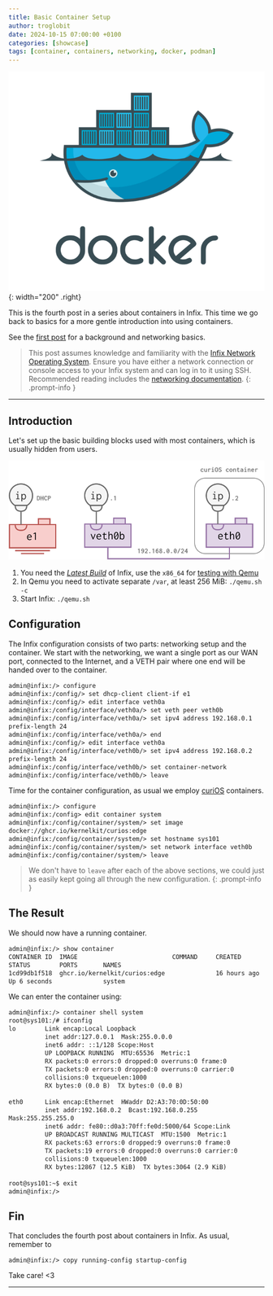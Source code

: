 ```yaml
---
title: Basic Container Setup
author: troglobit
date: 2024-10-15 07:00:00 +0100
categories: [showcase]
tags: [container, containers, networking, docker, podman]
---
```


![Docker whale](/assets/img/docker.webp){: width="200" .right}

This is the fourth post in a series about containers in Infix.  This
time we go back to basics for a more gentle introduction into using
containers.

See the [first post][1] for a background and networking basics.

> This post assumes knowledge and familiarity with the [Infix Network
> Operating System](https://kernelkit.github.io/).  Ensure you have
> either a network connection or console access to your Infix system and
> can log in to it using SSH.  Recommended reading includes the
> [networking documentation][0].
{: .prompt-info }

----


## Introduction

Let's set up the basic building blocks used with most containers, which
is usually hidden from users.

![](/assets/img/basic-docker-veth.svg)

 1. You need the [*Latest
    Build*](https://github.com/kernelkit/infix/releases/tag/latest) of
    Infix, use the `x86_64` for [testing with
    Qemu](https://github.com/kernelkit/infix/blob/main/doc/virtual.md)
 2. In Qemu you need to activate separate `/var`, at least 256 MiB: `./qemu.sh -c`
 3. Start Infix: `./qemu.sh`


## Configuration

The Infix configuration consists of two parts: networking setup and the
container.  We start with the networking, we want a single port as our
WAN port, connected to the Internet, and a VETH pair where one end will
be handed over to the container.

```console
admin@infix:/> configure
admin@infix:/config/> set dhcp-client client-if e1
admin@infix:/config/> edit interface veth0a
admin@infix:/config/interface/veth0a/> set veth peer veth0b
admin@infix:/config/interface/veth0a/> set ipv4 address 192.168.0.1 prefix-length 24
admin@infix:/config/interface/veth0a/> end
admin@infix:/config/> edit interface veth0a
admin@infix:/config/interface/veth0b/> set ipv4 address 192.168.0.2 prefix-length 24
admin@infix:/config/interface/veth0b/> set container-network
admin@infix:/config/interface/veth0b/> leave
```

Time for the container configuration, as usual we employ [curiOS][2]
containers.

```console
admin@infix:/> configure
admin@infix:/config> edit container system
admin@infix:/config/container/system/> set image docker://ghcr.io/kernelkit/curios:edge
admin@infix:/config/container/system/> set hostname sys101
admin@infix:/config/container/system/> set network interface veth0b
admin@infix:/config/container/system/> leave
```

> We don't have to `leave` after each of the above sections, we could
> just as easily kept going all through the new configuration.
{: .prompt-info }


## The Result

We should now have a running container.

```console
admin@infix:/> show container 
CONTAINER ID  IMAGE                          COMMAND     CREATED       STATUS        PORTS       NAMES
1cd99db1f518  ghcr.io/kernelkit/curios:edge              16 hours ago  Up 6 seconds              system
```

We can enter the container using:

```console
admin@infix:/> container shell system
root@sys101:/# ifconfig
lo        Link encap:Local Loopback
          inet addr:127.0.0.1  Mask:255.0.0.0
          inet6 addr: ::1/128 Scope:Host
          UP LOOPBACK RUNNING  MTU:65536  Metric:1
          RX packets:0 errors:0 dropped:0 overruns:0 frame:0
          TX packets:0 errors:0 dropped:0 overruns:0 carrier:0
          collisions:0 txqueuelen:1000 
          RX bytes:0 (0.0 B)  TX bytes:0 (0.0 B)

eth0      Link encap:Ethernet  HWaddr D2:A3:70:0D:50:00
          inet addr:192.168.0.2  Bcast:192.168.0.255  Mask:255.255.255.0
          inet6 addr: fe80::d0a3:70ff:fe0d:5000/64 Scope:Link
          UP BROADCAST RUNNING MULTICAST  MTU:1500  Metric:1
          RX packets:63 errors:0 dropped:9 overruns:0 frame:0
          TX packets:19 errors:0 dropped:0 overruns:0 carrier:0
          collisions:0 txqueuelen:1000 
          RX bytes:12867 (12.5 KiB)  TX bytes:3064 (2.9 KiB)

root@sys101:~$ exit
admin@infix:/> 
```

## Fin

That concludes the fourth post about containers in Infix.  As usual,
remember to

```console
admin@infix:/> copy running-config startup-config
```

Take care! <3

----

[0]: https://github.com/kernelkit/infix/blob/main/doc/networking.md
[1]: /posts/containers/
[2]: https://github.com/kernelkit/curiOS/
[3]: https://en.wikipedia.org/wiki/Network_address_translation
[4]: https://github.com/kernelkit/infix/blob/main/doc/cli/text-editor.md
[5]: https://wiki.nftables.org/wiki-nftables/index.php/Main_Page
